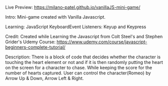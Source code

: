 Live Preview: https://milano-patel.github.io/vanillaJS-mini-game/

Intro: 
Mini-game created with Vanilla Javascript.

Learning:
JavaScript KeyboardEvent Listeners: Keyup and Keypress

Credit:
Created while Learning the Javascript from Colt Steel's and Stephen Grider's Udemy Course:
https://www.udemy.com/course/javascript-beginners-complete-tutorial/

Description:
There is a block of code that decides whether the character is touching the heart element or not and if it is then randomly putting the heart on the screen for a character to chase. While keeping the score for the number of hearts captured. User can control the character(Romeo) by Arrow Up & Down, Arrow Left & Right.
